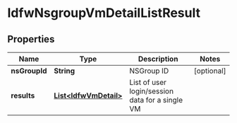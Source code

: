 # IdfwNsgroupVmDetailListResult

## Properties
Name | Type | Description | Notes
------------ | ------------- | ------------- | -------------
**nsGroupId** | **String** | NSGroup ID |  [optional]
**results** | [**List&lt;IdfwVmDetail&gt;**](IdfwVmDetail.md) | List of user login/session data for a single VM | 

